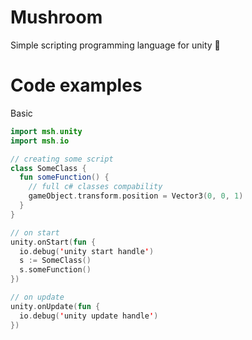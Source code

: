 # Mushroom
Simple scripting programming language for unity 🍄

# Code examples

Basic
```Kotlin
import msh.unity
import msh.io

// creating some script
class SomeClass {
  fun someFunction() {
    // full c# classes compability
    gameObject.transform.position = Vector3(0, 0, 1)
  }
}

// on start
unity.onStart(fun {
  io.debug('unity start handle')
  s := SomeClass()
  s.someFunction()
})

// on update
unity.onUpdate(fun {
  io.debug('unity update handle')
})
```
